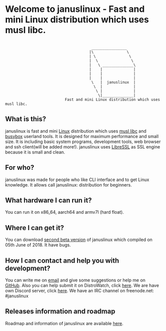 # Welcome to januslinux - Fast and mini Linux distribution which uses musl libc.
```

                                       ________________
                                      |\               \
                                      | \               \
                                      |  \               \
                                      |   \ ______________\
                                      |    |              |
                                      |    |              |
                                      |    |              |
                                       \   |  januslinux  |
                                        \  |              |
                                         \ |              | 
                                          \|______________|
                           Fast and mini Linux distribution which uses musl libc.
```

## What is this?

januslinux is fast and mini [Linux](https://www.kernel.org/) distribution which uses [musl libc](http://www.musl-libc.org/) and [busybox](https://www.busybox.net/) userland tools. It is designed for maximum performance and small size. It is including basic system programs, development tools, web browser and ssh client(will be added more!). januslinux uses [LibreSSL](https://www.libressl.org/) as SSL engine because it is small and clean.

## For who?

januslinux was made for people who like CLI interface and to get Linux knowledge. It allows call januslinux: distribution for beginners.

## What hardware I can run it?

You can run it on x86_64, aarch64 and armv7l (hard float).

## Where I can get it?

You can download [second beta version](https://github.com/JanusLinux/janus/releases/download/1.0-beta2/januslinux.iso) of januslinux which compiled on 05th June of 2018. It have bugs.

## How I can contact and help you with development?

You can write me on [email](mailto:nagakamira@gmail.com) and give some suggestions or help me on [GitHub](https://github.com/JanusLinux/janus). Also you can help submit it on DistroWatch, click [here](http://distrowatch.org/dwres.php?waitingdistro=444&resource=links#new). We are have own Discord server, click [here](https://discord.gg/a329dDz). We have an IRC channel on freenode.net: #januslinux

## Releases information and roadmap

Roadmap and information of januslinux are available [here](https://januslinux.github.io/releases/).
